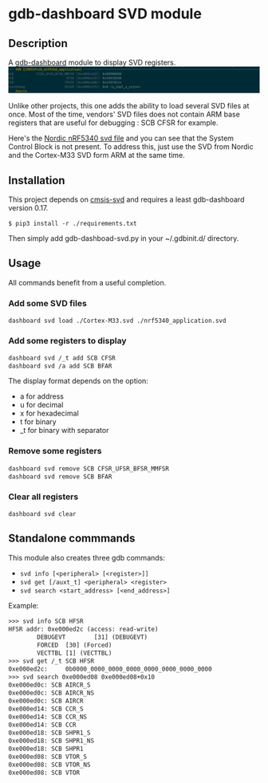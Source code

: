 # gdb-dashboard SVD module

## Description

A [gdb-dashboard](https://github.com/cyrus-and/gdb-dashboard) module to display SVD registers.
![example](gdb-dashboard-svd.png)

Unlike other projects, this one adds the ability to load several SVD files at once. Most of the time, vendors' SVD files does not contain ARM base registers that are useful for debugging : SCB CFSR for example.

Here's the [Nordic nRF5340 svd file](https://raw.githubusercontent.com/NordicSemiconductor/nrfx/master/mdk/nrf5340_application.svd) and you can see that the System Control Block is not present. To address this, just use the SVD from Nordic and the Cortex-M33 SVD form ARM at the same time.

## Installation

This project depends on [cmsis-svd](https://github.com/cmsis-svd/cmsis-svd) and requires a least gdb-dashboard version 0.17.
```
$ pip3 install -r ./requirements.txt
```

Then simply add gdb-dashboad-svd.py in your ~/.gdbinit.d/ directory.

## Usage

All commands benefit from a useful completion.

### Add some SVD files

```
dashboard svd load ./Cortex-M33.svd ./nrf5340_application.svd
```

### Add some registers to display

```
dashboard svd /_t add SCB CFSR
dashboard svd /a add SCB BFAR
```

The display format depends on the option:
- a for address
- u for decimal
- x for hexadecimal
- t for binary
- _t for binary with separator

### Remove some registers

```
dashboard svd remove SCB CFSR_UFSR_BFSR_MMFSR
dashboard svd remove SCB BFAR
```

### Clear all registers

```
dashboard svd clear
```

## Standalone commmands

This module also creates three gdb commands:
* ```svd info [<peripheral> [<register>]]```
* ```svd get [/auxt_t] <peripheral> <register>```
* ```svd search <start_address> [<end_address>]```

Example:
```
>>> svd info SCB HFSR
HFSR addr: 0xe000ed2c (access: read-write)
        DEBUGEVT        [31] (DEBUGEVT)
        FORCED  [30] (Forced)
        VECTTBL [1] (VECTTBL)
>>> svd get /_t SCB HFSR
0xe000ed2c:     0b0000_0000_0000_0000_0000_0000_0000_0000
>>> svd search 0xe000ed08 0xe000ed08+0x10
0xe000ed0c: SCB AIRCR_S
0xe000ed0c: SCB AIRCR_NS
0xe000ed0c: SCB AIRCR
0xe000ed14: SCB CCR_S
0xe000ed14: SCB CCR_NS
0xe000ed14: SCB CCR
0xe000ed18: SCB SHPR1_S
0xe000ed18: SCB SHPR1_NS
0xe000ed18: SCB SHPR1
0xe000ed08: SCB VTOR_S
0xe000ed08: SCB VTOR_NS
0xe000ed08: SCB VTOR
```
